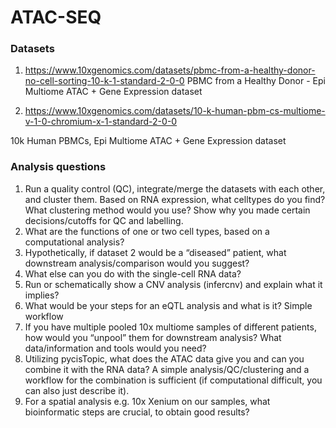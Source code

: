 # ATAC-SEQ

### Datasets

1. https://www.10xgenomics.com/datasets/pbmc-from-a-healthy-donor-no-cell-sorting-10-k-1-standard-2-0-0
  PBMC from a Healthy Donor - Epi Multiome ATAC + Gene Expression dataset

2. https://www.10xgenomics.com/datasets/10-k-human-pbm-cs-multiome-v-1-0-chromium-x-1-standard-2-0-0

10k Human PBMCs, Epi Multiome ATAC + Gene Expression dataset          

### Analysis questions

1) Run a quality control (QC), integrate/merge the datasets with each other, and cluster them. Based on RNA expression, what celltypes do you find? What clustering method would you use? Show why you made certain decisions/cutoffs for QC and labelling.
2) What are the functions of one or two cell types, based on a computational analysis?
3) Hypothetically, if dataset 2 would be a “diseased” patient, what downstream analysis/comparison would you suggest?
4) What else can you do with the single-cell RNA data?
5) Run or schematically show a CNV analysis (infercnv) and explain what it implies?
6) What would be your steps for an eQTL analysis and what is it? Simple workflow
7) If you have multiple pooled 10x multiome samples of different patients, how would you “unpool” them for downstream analysis? What data/information and tools would you need?
8) Utilizing pycisTopic, what does the ATAC data give you and can you combine it with the RNA data? A simple analysis/QC/clustering and a workflow for the combination is sufficient (if computational difficult, you can also just describe it).
9) For a spatial analysis e.g. 10x Xenium on our samples, what bioinformatic steps are crucial, to obtain good results?
 
